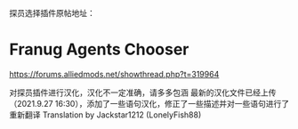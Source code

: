 探员选择插件原帖地址：
# Franug Agents Chooser

https://forums.alliedmods.net/showthread.php?t=319964

对探员插件进行汉化，汉化不一定准确，请多多包涵
最新的汉化文件已经上传（2021.9.27 16:30），添加了一些语句汉化，修正了一些描述并对一些语句进行了重新翻译
Translation by Jackstar1212 (LonelyFish88)
